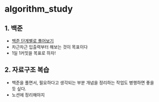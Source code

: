 # algorithm_study

## 1. 백준

- [백준 단계별로 풀어보기](https://www.acmicpc.net/step) 
- 차근차근 입출력부터 해보는 것이 목표이다
- 1일 1커밋을 목표로 하자!

## 2. 자료구조 복습

- 백준을 풀면서, 필요하다고 생각되는 부분 개념을 정리하는 작업도 병행하면 좋을 듯 싶다.
- 노션에 정리해야지